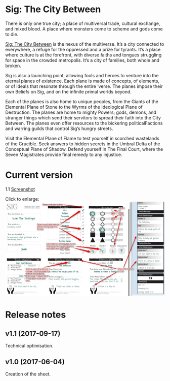 # Sig: The City Between

There is only one true city; a place of multiversal trade, cultural exchange, and mixed blood. A place where monsters come to scheme and gods come to die.

[Sig: The City Between](http://www.genesisoflegend.com/products/sig/) is the nexus of the multiverse. It’s a city connected to everywhere, a refuge for the oppressed and a prize for tyrants. It’s a place where culture is at the forefront, with diverse faiths and tongues struggling for space in the crowded metropolis. It’s a city of families, both whole and broken.

Sig is also a launching point, allowing fools and heroes to venture into the eternal planes of existence. Each plane is made of concepts, of elements, or of ideals that resonate through the entire ‘verse. The planes impose their own Beliefs on Sig, and on the infinite primal worlds beyond.

Each of the planes is also home to unique peoples, from the Giants of the Elemental Plane of Stone to the Wyrms of the Ideological Plane of Destruction. The planes are home to mighty Powers; gods, demons, and stranger things which send their servitors to spread their faith into the City Between. The planes even offer resources to the bickering politicalFactions and warring guilds that control Sig’s hungry streets.

Visit the Elemental Plane of Flame to test yourself in scorched wastelands of the Crucible. Seek answers to hidden secrets in the Umbral Delta of the Conceptual Plane of Shadow. Defend yourself in The Final Court, where the Seven Magistrates provide final remedy to any injustice.

# Current version
1.1 [Screenshot](sig.jpg)

Click to enlarge:
[![How to use the sheet](sig_howto.jpg)](sig_howto.jpg)

# Release notes

## v1.1 (2017-09-17)

Technical optimisation.

## v1.0 (2017-06-04)

Creation of the sheet.
